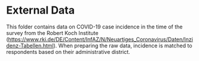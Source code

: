 # External Data
This folder contains data on COVID-19 case incidence in the time of the survey from the Robert Koch Institute (https://www.rki.de/DE/Content/InfAZ/N/Neuartiges_Coronavirus/Daten/Inzidenz-Tabellen.html).
When preparing the raw data, incidence is matched to respondents based on their administrative district.
